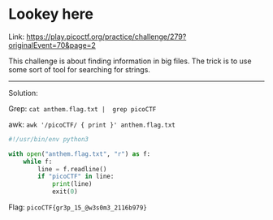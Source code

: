 # Lookey here

Link: https://play.picoctf.org/practice/challenge/279?originalEvent=70&page=2

This challenge is about finding information in big files. The trick is to use some sort of tool for searching for strings.

---
Solution:

Grep: `cat anthem.flag.txt |  grep picoCTF`

awk: `awk '/picoCTF/ { print }' anthem.flag.txt`

```python
#!/usr/bin/env python3

with open("anthem.flag.txt", "r") as f:
    while f:
        line = f.readline()
        if "picoCTF" in line:
            print(line)
            exit(0)
```

Flag: `picoCTF{gr3p_15_@w3s0m3_2116b979}`
